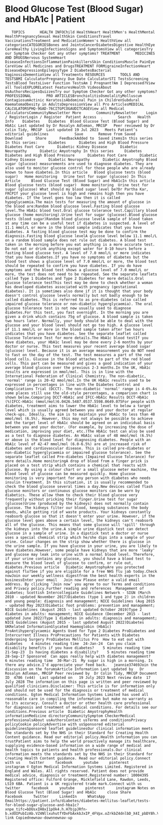 # Blood Glucose Test (Blood Sugar) and HbA1c | Patient

       TOPICS       HEALTH INFOChild HealthHeart HealthMen's HealthMental HealthPregnancySexual HealthSkin ConditionsTravel VaccinationsTreatment and MedicationWomen's HealthView all categoriesCATEGORIESBones and JointsCancerDiabetesDigestive HealthEye CareHealthy LivingInfectionsSigns and SymptomsView all categoriesTry our Symptom Checker Got any other symptoms? TREATMENT       MEDICINES AND DRUGSNervous SystemHeart DiseaseInfectionsInflammationPainkillersSkin ConditionsMuscle PainEye CareView all Medicines and DrugsTREATMENT FORMigraineInfectionHeart DiseaseDepressionEpilepsyType 2 DiabetesBacterial VaginosisDementiaView all Treatments RESOURCES       TOOLS AND TESTSBMI CalculatorPregnancy Due Date CalculatorSTI TestsScreening TestsBlood TestsLiver Function TestsAm I Pregnant?Am I Depressed?View all ToolsEXPLORELatest FeaturesHealth VideosAbout UsAuthorsRecipesQuizzesTry our Symptom Checker Got any other symptoms? PROFESSIONAL       PRO ARTICLESBronchiolitisOsmolalityMolluscum ContagiosumActinic KeratosisAbdominal Pain in ChildrenSubdural HaematomaObesity in AdultsDepressionView all Pro ArticlesMEDICAL CALCULATORSPHQ-9GAD-76CITGPCOGAUDITCAGEView all Medical CalculatorsCommunityNewsletter More       CommunityNewsletter    Login / RegisterLogin / Register  Patient Access  .       Search   Health Info    Diabetes    Diabetes  Blood Glucose Test (Blood Sugar) and HbA1c Last updated by Dr Rosalyn Adleman, MRCGP   Peer reviewed by Dr Colin Tidy, MRCGP  Last updated 19 Jul 2023   Meets Patient’s editorial guidelines            Save       Remove from Saved       Download      Share      FeedbackAdded to  Saved itemsIn this series    In this series:     Diabetes      Diabetes and High Blood Pressure      Diabetes Foot Care      Diabetic Kidney Disease      Diabetic Neuropathy      Diabetic Amyotrophy In this series     Diabetes      Diabetes and High Blood Pressure      Diabetes Foot Care      Diabetic Kidney Disease      Diabetic Neuropathy      Diabetic Amyotrophy Blood sugar (glucose) measurements are used to diagnose diabetes. They are also used to monitor glucose control for those people who are already known to have diabetes.In this article   Blood glucose tests (blood sugar)   Home monitoring   Urine test for sugar (glucose) In This Article     Blood Glucose Test (Blood Sugar) and HbA1cIn this article Blood glucose tests (blood sugar)  Home monitoring  Urine test for sugar (glucose) What should my blood sugar level be?Dr Partha Kar, FRCPIf your glucose level is high and remains high then you have diabetes. If the level goes too low then it is called hypoglycaemia.The main tests for measuring the amount of glucose in the blood are:Random blood glucose level.Fasting blood glucose level.The HbA1c blood test.Oral glucose tolerance test.Capillary blood glucose (home monitoring).Urine test for sugar (glucose).Blood glucose tests (blood sugar)Random blood glucose levelA sample of blood taken at any time can be a useful test if diabetes is suspected. A level of 11.1 mmol/L or more in the blood sample indicates that you have diabetes. A fasting blood glucose test may be done to confirm the diagnosis.Fasting blood glucose levelA glucose level below 11.1 mmol/L on a random blood sample does not rule out diabetes. A blood test taken in the morning before you eat anything is a more accurate test. Do not eat or drink anything except water for 8-10 hours before a fasting blood glucose test. A level of 7.0 mmol/L or more indicates that you have diabetes.If you have no symptoms of diabetes but the blood test shows a glucose level of 7.0 mmol/L or more, the blood test should be repeated to confirm you have diabetes. If you do have symptoms and the blood test shows a glucose level of 7.0 mmol/L or more, the test does not need to be repeated. See the separate leaflets called Type 1 Diabetes and Type 2 Diabetes for more details.Oral glucose tolerance testThis test may be done to check whether a woman has developed diabetes associated with pregnancy (gestational diabetes). It is sometimes also done if it is thought that your body doesn't control glucose levels normally but not badly enough to be called diabetes. This is referred to as pre-diabetes (also called impaired glucose tolerance or non-diabetic hyperglycaemia). The oral glucose tolerance test is not now usually used to diagnose diabetes.For this test, you fast overnight. In the morning you are given a drink which contains 75g of glucose. A blood sample is taken two hours later. Normally, your body should be able to deal with the glucose and your blood level should not go too high. A glucose level of 11.1 mmol/L or more in the blood sample taken after two hours indicates that you have diabetes. See the separate leaflet called Glucose Tolerance Test for more details.The HbA1c blood testIf you have diabetes, your HbA1c level may be done every 2-6 months by your doctor or nurse. This test measures your recent average blood sugar (glucose) level. Because it is an average measurement you do NOT need to fast on the day of the test. The test measures a part of the red blood cells. Glucose in the blood attaches to part of the red blood cells. This part can be measured and gives a good indication of your average blood glucose over the previous 2-3 months.In the UK, HbA1c results are expressed in mmol/mol. This is in line with the International Federation of Clinical Chemistry. The non-diabetic, 'normal' range is 20-42 mmol/mol.In the UK HbA1c results used to be expressed in percentages in line with the Diabetes Control and Complications Trial (DCCT). The non-diabetic 'normal' range is 4-6%.As some places still use the old-style percentages, a comparison chart is shown below.Comparing DCCT-HbA1c and IFCC-HbA1c Results DCCT-HbA1c (%)IFCC-HbA1c (mmol/mol)6.0426.5487.0537.5598.0649.075For people with diabetes, treatment aims to lower the HbA1c level to below a target level which is usually agreed between you and your doctor at regular check-ups. Ideally, the aim is to maintain your HbA1c to less than 48 mmol/mol (6.5%). However, this may not always be possible to achieve and the target level of HbA1c should be agreed on an individual basis between you and your doctor. (For example, by increasing the dose of medication, improving your diet, etc.)The HbA1c test can also be used as a test to diagnose diabetes. An HbA1c value of 48 mmol/mol (6.5%) or above is the blood level for diagnosing diabetes. People with an HbA1c level of 42-47 mmol/mol (6.0-6.5%) are at increased risk of diabetes and cardiovascular disease. This is called pre-diabetes or non-diabetic hyperglycaemia or impaired glucose tolerance). See the separate leaflet called Pre-diabetes (Impaired Glucose Tolerance) for more details.Home monitoringA drop of blood from a finger prick is placed on a test strip which contains a chemical that reacts with glucose. By using a colour chart or a small glucose meter machine, the blood level of glucose can be measured quickly. Home glucose monitoring is very important for any person with diabetes who needs insulin treatment. In this situation, it is usually recommended to check the blood glucose several times a day.New devices called flash glucose monitors or continuous glucose monitors can be worn by diabetics. These allow them to check their blood glucose very frequently without pricking their finger.Urine test for sugar (glucose)Urine (produced by the kidneys) does not normally contain glucose. The kidneys filter our blood, keeping substances the body needs, while getting rid of waste products. Your kidneys constantly reabsorb glucose so that it doesn't enter your urine. However, if the glucose level goes above a certain level, the kidneys can't reabsorb all of the glucose. This means that some glucose will 'spill' through the kidneys into the urine.A simple urine dipstick test can detect glucose in a sample of urine. In a dipstick test a doctor or nurse uses a special chemical strip which he/she dips into a sample of your urine. Colour changes on the strip show whether there is glucose in the urine sample. If you have glucose in your urine, you are likely to have diabetes.However, some people have kidneys that are more 'leaky' and glucose may leak into urine with a normal blood level. Therefore, if your urine contains any glucose, you should have a blood test to measure the blood level of glucose to confirm, or rule out, diabetes.Previous article   Diabetic AmyotrophyAre you protected against flu?See if you are eligible for a free NHS flu jab today.Check nowJoin our weekly wellness digestfrom the best health experts in the businessEnter your email   Join now Please enter a valid email address. By clicking ‘Join now’ you agree to our Terms and conditions and Privacy policy.Further reading and references  Management of diabetes; Scottish Intercollegiate Guidelines Network - SIGN (March 2010 - updated November 2017)Diabetes (type 1 and type 2) in children and young people: diagnosis and management; NICE Guidelines (Aug 2015 - updated May 2023)Diabetic foot problems: prevention and management; NICE Guidelines (August 2015 - last updated October 2019)Type 2 diabetes in adults: management; NICE Guidance (December 2015 - last updated June 2022)Type 1 diabetes in adults: diagnosis and management; NICE Guidelines (August 2015 - last updated August 2022)Diabetes UKRelated InformationGlycated Haemoglobin (HbA1c) ProAntihyperglycaemic Agents Used for Type 2 Diabetes ProDiabetes and Intercurrent Illness ProPrecautions for Patients with Diabetes Undergoing Surgery ProDiabetes Mellitus Pro  How to eat out with diabetes    4 minutes reading time  24-Jan-24  Can you claim disability benefits if you have diabetes?    5 minutes reading time  21-Sep-23  Is having diabetes a disability?    5 minutes reading time  28-Sep-17 Sponsored  Can apps really help with diabetes management?    6 minutes reading time  30-Mar-21  My sugar is high in a morning. Is there any advice.I'd appreciate your feed back.   jeannie37469Join the discussion on the forumsArticle Information Last updated by   Dr Rosalyn Adleman, MRCGP Peer reviewed by  Dr Colin Tidy, MRCGP Document ID  4786 (v44)  Last updated on   19 July 2023 Next review date  17 July 2028 The information on this page is written and peer reviewed by qualified clinicians.Disclaimer: This article is for information only and should not be used for the diagnosis or treatment of medical conditions. Egton Medical Information Systems Limited has used all reasonable care in compiling the information but make no warranty as to its accuracy. Consult a doctor or other health care professional for diagnosis and treatment of medical conditions. For details see our conditions.Previous article  Diabetic AmyotrophyHealth informationMedicine directoryCommunitySymptom CheckerMedical professionalsAbout usAuthorsContact usTerms and conditionsPrivacy policyCookie policyAdvertise with usSponsored editorial guidelinesSponsored leaflet guidelinesOur clinical information meets the standards set by the NHS in their Standard for Creating Health Content guidance. Read our editorial policy.Health information you can trustPatient aims to help the world proactively manage its healthcare, supplying evidence-based information on a wide range of medical and health topics to patients and health professionals.Our clinical information meets the standards set by the NHS in their Standard for Creating Health Content guidance. Read our editorial policy.Connect with us    twitter     facebook     youtube     pinterest     instagram © Egton Medical Information Systems Limited. Registered in England and Wales. All rights reserved. Patient does not provide medical advice, diagnosis or treatment.Registered number: 10004395 Registered office: Fulford Grange, Micklefield Lane, Rawdon, Leeds, LS19 6BA. Patient is a UK registered trade mark.Connect with us    twitter     facebook     youtube     pinterest     instagram Notes on Blood Glucose Test (Blood Sugar) and HbA1c     close Share          Facebook     Twitter     LinkedIn     WhatsApp     Emailhttps://patient.info/diabetes/diabetes-mellitus-leaflet/tests-for-blood-sugar-glucose-and-hba1c?xnpe_tifc=bDUsxIH8xI1pOk4.h.H7bjpJRfn-b.xdOIPubIzAb.VZ4NllxuhutfYDxFbAxkbJxIP_4FVpx.oZrkbZ4dnlbD_X4I_pbDY8h.VTCopy link Copiednewnav-downnewnav-up


